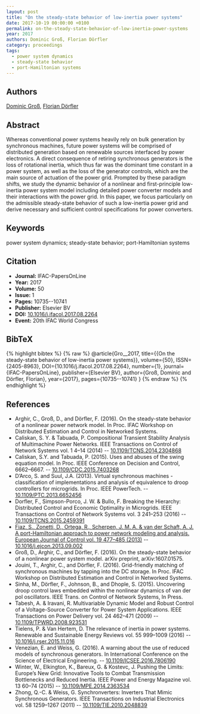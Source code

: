 ```yaml
---
layout: post
title: "On the steady-state behavior of low-inertia power systems"
date: 2017-10-19 00:00:00 +0100
permalink: on-the-steady-state-behavior-of-low-inertia-power-systems
year: 2017
authors: Dominic Groß, Florian Dörfler
category: proceedings
tags:
  - power system dynamics
  - steady-state behavior
  - port-Hamiltonian systems
---
```

 
## Authors
[Dominic Groß](authors/dominic_gross), [Florian Dörfler](authors/florian_dorfler)
 
## Abstract
Whereas conventional power systems heavily rely on bulk generation by synchronous machines, future power systems will be comprised of distributed generation based on renewable sources interfaced by power electronics. A direct consequence of retiring synchronous generators is the loss of rotational inertia, which thus far was the dominant time constant in a power system, as well as the loss of the generator controls, which are the main source of actuation of the power grid. Prompted by these paradigm shifts, we study the dynamic behavior of a nonlinear and first-principle low-inertia power system model including detailed power converter models and their interactions with the power grid. In this paper, we focus particularly on the admissible steady-state behavior of such a low-inertia power grid and derive necessary and sufficient control specifications for power converters.
 
## Keywords
power system dynamics; steady-state behavior; port-Hamiltonian systems
 
## Citation
- **Journal:** IFAC-PapersOnLine
- **Year:** 2017
- **Volume:** 50
- **Issue:** 1
- **Pages:** 10735--10741
- **Publisher:** Elsevier BV
- **DOI:** [10.1016/j.ifacol.2017.08.2264](https://doi.org/10.1016/j.ifacol.2017.08.2264)
- **Event:** 20th IFAC World Congress
 
## BibTeX
{% highlight bibtex %}
{% raw %}
@article{Gro__2017,
  title={{On the steady-state behavior of low-inertia power systems}},
  volume={50},
  ISSN={2405-8963},
  DOI={10.1016/j.ifacol.2017.08.2264},
  number={1},
  journal={IFAC-PapersOnLine},
  publisher={Elsevier BV},
  author={Groß, Dominic and Dörfler, Florian},
  year={2017},
  pages={10735--10741}
}
{% endraw %}
{% endhighlight %}
 
## References
- Arghir, C., Groß, D., and Dörfler, F. (2016). On the steady-state behavior of a nonlinear power network model. In Proc. IFAC Workshop on Distributed Estimation and Control in Networked Systems.
- Caliskan, S. Y. & Tabuada, P. Compositional Transient Stability Analysis of Multimachine Power Networks. IEEE Transactions on Control of Network Systems vol. 1 4–14 (2014) -- [10.1109/TCNS.2014.2304868](https://doi.org/10.1109/TCNS.2014.2304868)
- Caliskan, S.Y. and Tabuada, P. (2015). Uses and abuses of the swing equation model. In Proc. IEEE Conference on Decision and Control, 6662–6667. -- [10.1109/CDC.2015.7403268](https://doi.org/10.1109/CDC.2015.7403268)
- D’Arco, S. and Suul, J.A. (2013). Virtual synchronous machines - classification of implementations and analysis of equivalence to droop controllers for microgrids. In Proc. IEEE PowerTech. -- [10.1109/PTC.2013.6652456](https://doi.org/10.1109/PTC.2013.6652456)
- Dorfler, F., Simpson-Porco, J. W. & Bullo, F. Breaking the Hierarchy: Distributed Control and Economic Optimality in Microgrids. IEEE Transactions on Control of Network Systems vol. 3 241–253 (2016) -- [10.1109/TCNS.2015.2459391](https://doi.org/10.1109/TCNS.2015.2459391)
- [Fiaz, S., Zonetti, D., Ortega, R., Scherpen, J. M. A. & van der Schaft, A. J. A port-Hamiltonian approach to power network modeling and analysis. European Journal of Control vol. 19 477–485 (2013)](a-port-hamiltonian-approach-to-power-network-modeling-and-analysis) -- [10.1016/j.ejcon.2013.09.002](https://doi.org/10.1016/j.ejcon.2013.09.002)
- Groß, D., Arghir, C., and Dörfler, F. (2016). On the steady-state behavior of a nonlinear power system model. arXiv preprint, arXiv:1607.01575.
- Jouini, T., Arghir, C., and Dörfler, F. (2016). Grid-friendly matching of synchronous machines by tapping into the DC storage. In Proc. IFAC Workshop on Distributed Estimation and Control in Networked Systems.
- Sinha, M., Dörfler, F., Johnson, B., and Dhople, S. (2015). Uncovering droop control laws embedded within the nonlinear dynamics of van der pol oscillators. IEEE Trans. on Control of Network Systems, In Press.
- Tabesh, A. & Iravani, R. Multivariable Dynamic Model and Robust Control of a Voltage-Source Converter for Power System Applications. IEEE Transactions on Power Delivery vol. 24 462–471 (2009) -- [10.1109/TPWRD.2008.923531](https://doi.org/10.1109/TPWRD.2008.923531)
- Tielens, P. & Van Hertem, D. The relevance of inertia in power systems. Renewable and Sustainable Energy Reviews vol. 55 999–1009 (2016) -- [10.1016/j.rser.2015.11.016](https://doi.org/10.1016/j.rser.2015.11.016)
- Venezian, E. and Weiss, G. (2016). A warning about the use of reduced models of synchronous generators. In International Conference on the Science of Electrical Engineering. -- [10.1109/ICSEE.2016.7806190](https://doi.org/10.1109/ICSEE.2016.7806190)
- Winter, W., Elkington, K., Bareux, G. & Kostevc, J. Pushing the Limits: Europe’s New Grid: Innovative Tools to Combat Transmission Bottlenecks and Reduced Inertia. IEEE Power and Energy Magazine vol. 13 60–74 (2015) -- [10.1109/MPE.2014.2363534](https://doi.org/10.1109/MPE.2014.2363534)
- Zhong, Q.-C. & Weiss, G. Synchronverters: Inverters That Mimic Synchronous Generators. IEEE Transactions on Industrial Electronics vol. 58 1259–1267 (2011) -- [10.1109/TIE.2010.2048839](https://doi.org/10.1109/TIE.2010.2048839)

